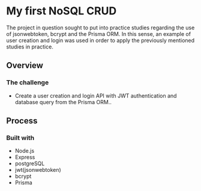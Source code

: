 		
# My first NoSQL CRUD

The project in question sought to put into practice studies regarding the use of jsonwebtoken, bcrypt and the Prisma ORM. In this sense, an example of user creation and login was used in order to apply the previously mentioned studies in practice.

## Overview

### The challenge

- Create a user creation and login API with JWT authentication and database query from the Prisma ORM..

## Process

### Built with

- Node.js
- Express
- postgreSQL
- jwt(jsonwebtoken)
- bcrypt
- Prisma

